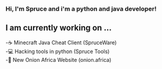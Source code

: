 ### Hi, I'm Spruce and i'm a python and java developer!

## I am currently working on ...
-☕ Minecraft Java Cheat Client (SpruceWare) <br/>
-💻 Hacking tools in python (Spruce Tools) <br/>
-🔌 New Onion Africa Website (onion.africa)
